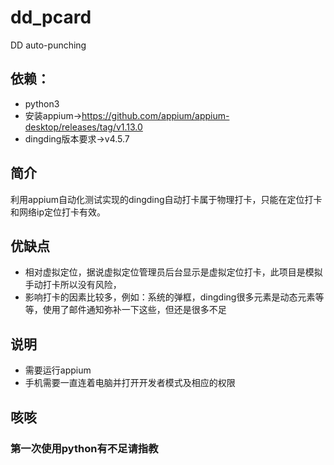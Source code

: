 # dd_pcard
DD auto-punching


## 依赖：
 *  python3<br>
 *  安装appium->https://github.com/appium/appium-desktop/releases/tag/v1.13.0<br>
 *  dingding版本要求->v4.5.7<br>

## 简介
  利用appium自动化测试实现的dingding自动打卡属于物理打卡，只能在定位打卡和网络ip定位打卡有效。
## 优缺点
  * 相对虚拟定位，据说虚拟定位管理员后台显示是虚拟定位打卡，此项目是模拟手动打卡所以没有风险，
  * 影响打卡的因素比较多，例如：系统的弹框，dingding很多元素是动态元素等等，使用了邮件通知弥补一下这些，但还是很多不足
## 说明
  * 需要运行appium
  * 手机需要一直连着电脑并打开开发者模式及相应的权限
  
## 咳咳
  ### 第一次使用python有不足请指教

